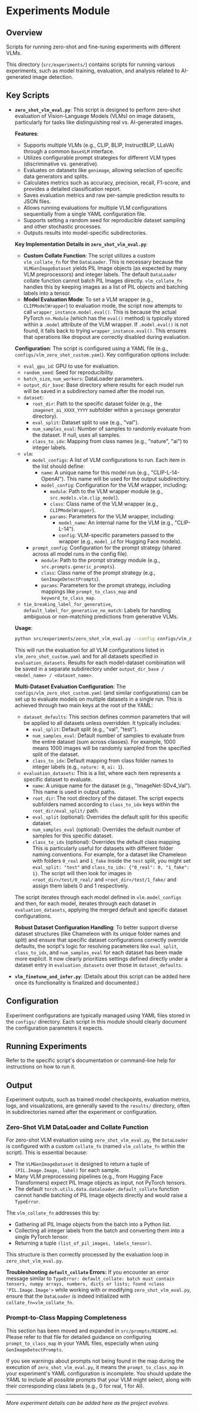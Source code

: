 # Experiments Module

## Overview
Scripts for running zero-shot and fine-tuning experiments with different VLMs.

This directory (`src/experiments/`) contains scripts for running various experiments, such as model training, evaluation, and analysis related to AI-generated image detection.

## Key Scripts

- **`zero_shot_vlm_eval.py`**: 
  This script is designed to perform zero-shot evaluation of Vision-Language Models (VLMs) on image datasets, particularly for tasks like distinguishing real vs. AI-generated images.

  **Features**:
  - Supports multiple VLMs (e.g., CLIP, BLIP, InstructBLIP, LLaVA) through a common `BaseVLM` interface.
  - Utilizes configurable prompt strategies for different VLM types (discriminative vs. generative).
  - Evaluates on datasets like `genimage`, allowing selection of specific data generators and splits.
  - Calculates metrics such as accuracy, precision, recall, F1-score, and provides a detailed classification report.
  - Saves evaluation metrics and raw per-sample prediction results to JSON files.
  - Allows running evaluations for multiple VLM configurations sequentially from a single YAML configuration file.
  - Supports setting a random seed for reproducible dataset sampling and other stochastic processes.
  - Outputs results into model-specific subdirectories.

  **Key Implementation Details in `zero_shot_vlm_eval.py`**:
  - **Custom Collate Function**: The script utilizes a custom `vlm_collate_fn` for the `DataLoader`. This is necessary because the `VLMGenImageDataset` yields PIL Image objects (as expected by many VLM preprocessors) and integer labels. The default `DataLoader` collate function cannot batch PIL Images directly. `vlm_collate_fn` handles this by keeping images as a list of PIL objects and batching labels into a tensor.
  - **Model Evaluation Mode**: To set a VLM wrapper (e.g., `CLIPModelWrapper`) to evaluation mode, the script now attempts to call `wrapper_instance.model.eval()`. This is because the actual PyTorch `nn.Module` (which has the `eval()` method) is typically stored within a `.model` attribute of the VLM wrapper. If `.model.eval()` is not found, it falls back to trying `wrapper_instance.eval()`. This ensures that operations like dropout are correctly disabled during evaluation.

  **Configuration**:
  The script is configured using a YAML file (e.g., `configs/vlm_zero_shot_custom.yaml`). Key configuration options include:
  - `eval_gpu_id`: GPU to use for evaluation.
  - `random_seed`: Seed for reproducibility.
  - `batch_size`, `num_workers`: DataLoader parameters.
  - `output_dir_base`: Base directory where results for each model run will be saved in a subdirectory named after the model run.
  - `dataset`:
      - `root_dir`: Path to the specific dataset folder (e.g., the `imagenet_ai_XXXX_YYYY` subfolder within a `genimage` generator directory).
      - `eval_split`: Dataset split to use (e.g., "val").
      - `num_samples_eval`: Number of samples to randomly evaluate from the dataset. If null, uses all samples.
      - `class_to_idx`: Mapping from class names (e.g., "nature", "ai") to integer labels.
  - `vlm`:
      - `model_configs`: A list of VLM configurations to run. Each item in the list should define:
          - `name`: A unique name for this model run (e.g., "CLIP-L-14-OpenAI"). This name will be used for the output subdirectory.
          - `model_config`: Configuration for the VLM wrapper, including:
              - `module`: Path to the VLM wrapper module (e.g., `src.models.vlm.clip_model`).
              - `class`: Class name of the VLM wrapper (e.g., `CLIPModelWrapper`).
              - `params`: Parameters for the VLM wrapper, including:
                  - `model_name`: An internal name for the VLM (e.g., "CLIP-L-14").
                  - `config`: VLM-specific parameters passed to the wrapper (e.g., `model_id` for Hugging Face models).
      - `prompt_config`: Configuration for the prompt strategy (shared across all model runs in the config file).
          - `module`: Path to the prompt strategy module (e.g., `src.prompts.generic_prompts`).
          - `class`: Class name of the prompt strategy (e.g., `GenImageDetectPrompts`).
          - `params`: Parameters for the prompt strategy, including mappings like `prompt_to_class_map` and `keyword_to_class_map`.
  - `tie_breaking_label_for_generative`, `default_label_for_generative_no_match`: Labels for handling ambiguous or non-matching predictions from generative VLMs.

  **Usage**:
  ```bash
  python src/experiments/zero_shot_vlm_eval.py --config configs/vlm_zero_shot_custom.yaml
  ```
  This will run the evaluation for all VLM configurations listed in `vlm_zero_shot_custom.yaml` and for all datasets specified in `evaluation_datasets`. Results for each model-dataset combination will be saved in a separate subdirectory under `output_dir_base / <model_name> / <dataset_name>`. 

  **Multi-Dataset Evaluation Configuration**:
  The `configs/vlm_zero_shot_custom.yaml` (and similar configurations) can be set up to evaluate models on multiple datasets in a single run. This is achieved through two main keys at the root of the YAML:
  - `dataset_defaults`: This section defines common parameters that will be applied to all datasets unless overridden. It typically includes:
    - `eval_split`: Default split (e.g., "val", "test").
    - `num_samples_eval`: Default number of samples to evaluate from the entire dataset (sum across classes). For example, 1000 means 1000 images will be randomly sampled from the specified split of the dataset.
    - `class_to_idx`: Default mapping from class folder names to integer labels (e.g., `nature: 0`, `ai: 1`).
  - `evaluation_datasets`: This is a list, where each item represents a specific dataset to evaluate.
    - `name`: A unique name for the dataset (e.g., "ImageNet-SDv4_Val"). This name is used in output paths.
    - `root_dir`: The root directory of the dataset. The script expects subfolders named according to `class_to_idx` keys within the `root_dir/eval_split/` path.
    - `eval_split` (optional): Overrides the default split for this specific dataset.
    - `num_samples_eval` (optional): Overrides the default number of samples for this specific dataset.
    - `class_to_idx` (optional): Overrides the default class mapping. This is particularly useful for datasets with different folder naming conventions. For example, for a dataset like Chameleon with folders `0_real` and `1_fake` inside the `test` split, you might set `eval_split: "test"` and `class_to_idx: {"0_real": 0, "1_fake": 1}`. The script will then look for images in `<root_dir>/test/0_real/` and `<root_dir>/test/1_fake/` and assign them labels 0 and 1 respectively.

  The script iterates through each model defined in `vlm.model_configs` and then, for each model, iterates through each dataset in `evaluation_datasets`, applying the merged default and specific dataset configurations.

  **Robust Dataset Configuration Handling**:
  To better support diverse dataset structures (like Chameleon with its unique folder names and split) and ensure that specific dataset configurations correctly override defaults, the script's logic for resolving parameters like `eval_split`, `class_to_idx`, and `num_samples_eval` for each dataset has been made more explicit. It now clearly prioritizes settings defined directly under a dataset entry in `evaluation_datasets` over those in `dataset_defaults`.

- **`vlm_finetune_and_infer.py`**:
  (Details about this script can be added here once its functionality is finalized and documented.)

## Configuration

Experiment configurations are typically managed using YAML files stored in the `configs/` directory. Each script in this module should clearly document the configuration parameters it expects.

## Running Experiments

Refer to the specific script's documentation or command-line help for instructions on how to run it.

## Output

Experiment outputs, such as trained model checkpoints, evaluation metrics, logs, and visualizations, are generally saved to the `results/` directory, often in subdirectories named after the experiment or configuration. 

### Zero-Shot VLM DataLoader and Collate Function

For zero-shot VLM evaluation using `zero_shot_vlm_eval.py`, the `DataLoader` is configured with a custom `collate_fn` (named `vlm_collate_fn` within the script). This is essential because:
- The `VLMGenImageDataset` is designed to return a tuple of `(PIL.Image.Image, label)` for each sample.
- Many VLM preprocessing pipelines (e.g., from Hugging Face Transformers) expect PIL Image objects as input, not PyTorch tensors.
- The default `torch.utils.data.dataloader.default_collate` function cannot handle batching of PIL Image objects directly and would raise a `TypeError`.

The `vlm_collate_fn` addresses this by:
- Gathering all PIL Image objects from the batch into a Python list.
- Collecting all integer labels from the batch and converting them into a single PyTorch tensor.
- Returning a tuple `(list_of_pil_images, labels_tensor)`.

This structure is then correctly processed by the evaluation loop in `zero_shot_vlm_eval.py`.

**Troubleshooting `default_collate` Errors:**
If you encounter an error message similar to `TypeError: default_collate: batch must contain tensors, numpy arrays, numbers, dicts or lists; found <class 'PIL.Image.Image'>` while working with or modifying `zero_shot_vlm_eval.py`, ensure that the `DataLoader` is indeed initialized with `collate_fn=vlm_collate_fn`.

### Prompt-to-Class Mapping Completeness

This section has been moved and expanded in `src/prompts/README.md`. Please refer to that file for detailed guidance on configuring `prompt_to_class_map` in your YAML files, especially when using `GenImageDetectPrompts`.

If you see warnings about prompts not being found in the map during the execution of `zero_shot_vlm_eval.py`, it means the `prompt_to_class_map` in your experiment's YAML configuration is incomplete. You should update the YAML to include all possible prompts that your VLM might select, along with their corresponding class labels (e.g., 0 for real, 1 for AI).

---

*More experiment details can be added here as the project evolves.* 